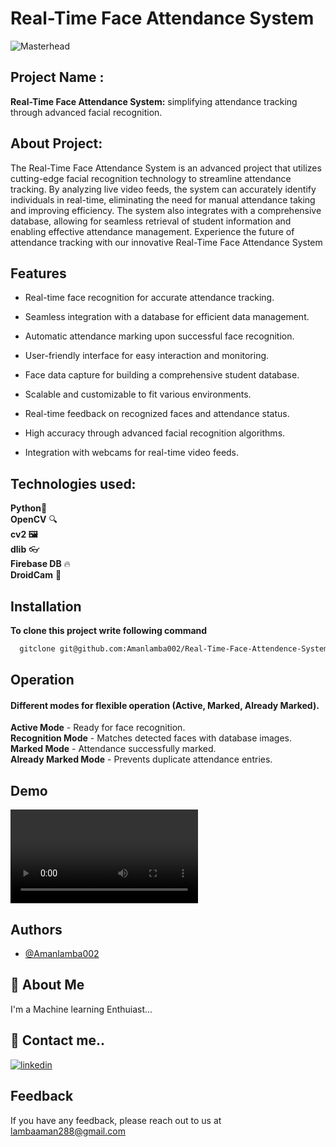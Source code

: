 

# Real-Time Face Attendance System



![Masterhead](https://cdn.sanity.io/images/4y5gb0f2/production/99ce546807fcf13b7a8dca6621510b136e41c79c-600x338.gif)


## Project Name :

**Real-Time Face Attendance System:** simplifying attendance tracking through advanced facial recognition.
## About Project: 
 
The Real-Time Face Attendance System is an advanced project that utilizes cutting-edge facial recognition technology to streamline attendance tracking. By analyzing live video feeds, the system can accurately identify individuals in real-time, eliminating the need for manual attendance taking and improving efficiency. The system also integrates with a comprehensive database, allowing for seamless retrieval of student information and enabling effective attendance management. Experience the future of attendance tracking with our innovative Real-Time Face Attendance System
## Features

- Real-time face recognition for accurate attendance tracking.
- Seamless integration with a database for efficient data management.
- Automatic attendance marking upon successful face recognition.

- User-friendly interface for easy interaction and monitoring.
- Face data capture for building a comprehensive student database.
- Scalable and customizable to fit various environments.
- Real-time feedback on recognized faces and attendance status.
- High accuracy through advanced facial recognition algorithms.
- Integration with webcams for real-time video    feeds.


## Technologies used:

**Python**🐍\
**OpenCV** 🔍\
**cv2 🖼️**\
**dlib** 👓\
**Firebase DB** 🔥\
**DroidCam** 📱

## Installation

**To clone this project write following command**

```bash
  gitclone git@github.com:Amanlamba002/Real-Time-Face-Attendence-System.git
```
    
## Operation

#### Different modes for flexible operation (Active, Marked, Already Marked).

**Active Mode** - Ready for face recognition.\
**Recognition Mode** - Matches detected faces with database images.\
**Marked Mode** - Attendance successfully marked.\
**Already Marked Mode** - Prevents duplicate attendance entries.
## Demo
![Masterhead](https://github-production-user-asset-6210df.s3.amazonaws.com/76461226/248705256-9d61cee1-7c37-4010-80ee-fd7ba88364ff.mp4)


## Authors

- [@Amanlamba002](https://github.com/Amanlamba002/)


## 🚀 About Me
I'm a Machine learning Enthuiast...


## 🔗 Contact me..
[![linkedin](https://img.shields.io/badge/linkedin-0A66C2?style=for-the-badge&logo=linkedin&logoColor=white)](www.linkedin.com/in/aman-lamba
)


## Feedback

If you have any feedback, please reach out to us at lambaaman288@gmail.com

